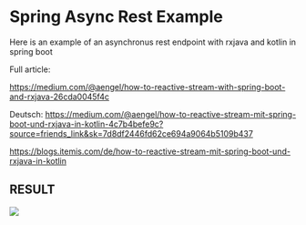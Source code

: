 # Spring Async Rest Example 
Here is an example of an asynchronus rest endpoint with rxjava and kotlin in spring boot

Full article:

https://medium.com/@aengel/how-to-reactive-stream-with-spring-boot-and-rxjava-26cda0045f4c

Deutsch:
https://medium.com/@aengel/how-to-reactive-stream-mit-spring-boot-und-rxjava-in-kotlin-4c7b4befe9c?source=friends_link&sk=7d8df2446fd62ce694a9064b5109b437

https://blogs.itemis.com/de/how-to-reactive-stream-mit-spring-boot-und-rxjava-in-kotlin

## RESULT 

![](carloader.gif)
